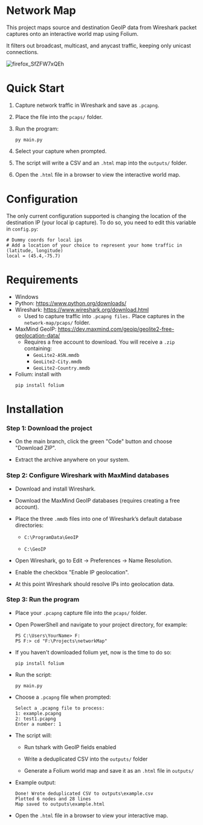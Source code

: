 # Network Map

This project maps source and destination GeoIP data from Wireshark packet captures onto an interactive world map using Folium.

It filters out broadcast, multicast, and anycast traffic, keeping only unicast connections.

![firefox_SfZFW7xQEh](https://github.com/user-attachments/assets/3ac5b23c-4687-4649-aaac-dd1ab5769ca0)

# Quick Start
1. Capture network traffic in Wireshark and save as ```.pcapng```.

2. Place the file into the ```pcaps/``` folder.

3. Run the program:
	```
	py main.py
	```
4. Select your capture when prompted.

5. The script will write a CSV and an ```.html``` map into the ```outputs/``` folder.

6. Open the ```.html``` file in a browser to view the interactive world map.

# Configuration

The only current configuration supported is changing the location of the destination IP (your local ip capture).
To do so, you need to edit this variable in ```config.py```:

```
# Dummy coords for local ips
# Add a location of your choice to represent your home traffic in (latitude, longitude)
local = (45.4,-75.7)
```

# Requirements

-  Windows
-  Python: https://www.python.org/downloads/
-  Wireshark: https://www.wireshark.org/download.html
    -  Used to capture traffic into ```.pcapng files.``` Place captures in the ```network-map/pcaps/``` folder.
-  MaxMind GeoIP: https://dev.maxmind.com/geoip/geolite2-free-geolocation-data/
    -  Requires a free account to download. You will receive a ```.zip``` containing:
        -  ```GeoLite2-ASN.mmdb```
        -  ```GeoLite2-City.mmdb```
        -  ```GeoLite2-Country.mmdb```
-  Folium: install with
	```
	pip install folium
	```

# Installation

### Step 1: Download the project

-  On the main branch, click the green "Code" button and choose "Download ZIP".

-  Extract the archive anywhere on your system.

### Step 2: Configure Wireshark with MaxMind databases

-  Download and install Wireshark.

-  Download the MaxMind GeoIP databases (requires creating a free account).

-  Place the three ```.mmdb``` files into one of Wireshark’s default database directories:

    - ```C:\ProgramData\GeoIP```

    - ```C:\GeoIP```

-  Open Wireshark, go to Edit → Preferences → Name Resolution.

-  Enable the checkbox "Enable IP geolocation".

-  At this point Wireshark should resolve IPs into geolocation data.

### Step 3: Run the program

-  Place your ```.pcapng``` capture file into the ```pcaps/``` folder.

-  Open PowerShell and navigate to your project directory, for example:
	```
	PS C:\Users\YourName> F:
	PS F:> cd "F:\Projects\networkMap"
	```
- If you haven't downloaded folium yet, now is the time to do so:
	```
	pip install folium
	```
- Run the script:
	```
	py main.py
	```

- Choose a ```.pcapng``` file when prompted:

	```
	Select a .pcapng file to process:
	1: example.pcapng
	2: test1.pcapng
	Enter a number: 1
	```

-  The script will:

    -  Run tshark with GeoIP fields enabled

    -  Write a deduplicated CSV into the ```outputs/``` folder

    -  Generate a Folium world map and save it as an ```.html``` file in ```outputs/```

-  Example output:
	```
	Done! Wrote deduplicated CSV to outputs\example.csv
	Plotted 6 nodes and 28 lines
	Map saved to outputs\example.html
	```

-  Open the ```.html``` file in a browser to view your interactive map.






